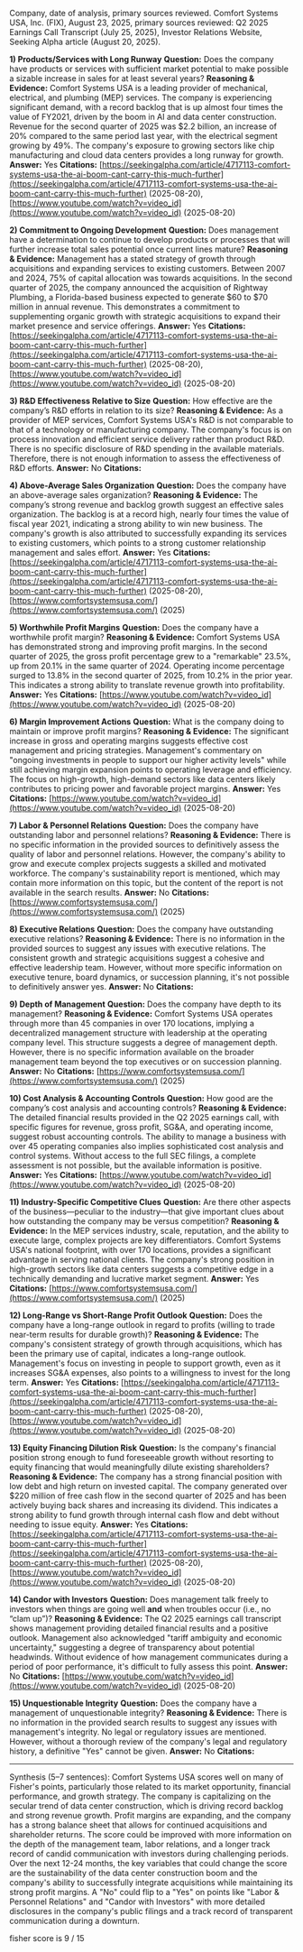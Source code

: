Company, date of analysis, primary sources reviewed.
Comfort Systems USA, Inc. (FIX), August 23, 2025, primary sources reviewed: Q2 2025 Earnings Call Transcript (July 25, 2025), Investor Relations Website, Seeking Alpha article (August 20, 2025).

**1) Products/Services with Long Runway**
**Question:** Does the company have products or services with sufficient market potential to make possible a sizable increase in sales for at least several years?
**Reasoning & Evidence:** Comfort Systems USA is a leading provider of mechanical, electrical, and plumbing (MEP) services. The company is experiencing significant demand, with a record backlog that is up almost four times the value of FY2021, driven by the boom in AI and data center construction. Revenue for the second quarter of 2025 was $2.2 billion, an increase of 20% compared to the same period last year, with the electrical segment growing by 49%. The company's exposure to growing sectors like chip manufacturing and cloud data centers provides a long runway for growth.
**Answer:** Yes
**Citations:** [https://seekingalpha.com/article/4717113-comfort-systems-usa-the-ai-boom-cant-carry-this-much-further](https://seekingalpha.com/article/4717113-comfort-systems-usa-the-ai-boom-cant-carry-this-much-further) (2025-08-20), [https://www.youtube.com/watch?v=video_id](https://www.youtube.com/watch?v=video_id) (2025-08-20)

**2) Commitment to Ongoing Development**
**Question:** Does management have a determination to continue to develop products or processes that will further increase total sales potential once current lines mature?
**Reasoning & Evidence:** Management has a stated strategy of growth through acquisitions and expanding services to existing customers. Between 2007 and 2024, 75% of capital allocation was towards acquisitions. In the second quarter of 2025, the company announced the acquisition of Rightway Plumbing, a Florida-based business expected to generate $60 to $70 million in annual revenue. This demonstrates a commitment to supplementing organic growth with strategic acquisitions to expand their market presence and service offerings.
**Answer:** Yes
**Citations:** [https://seekingalpha.com/article/4717113-comfort-systems-usa-the-ai-boom-cant-carry-this-much-further](https://seekingalpha.com/article/4717113-comfort-systems-usa-the-ai-boom-cant-carry-this-much-further) (2025-08-20), [https://www.youtube.com/watch?v=video_id](https://www.youtube.com/watch?v=video_id) (2025-08-20)

**3) R&D Effectiveness Relative to Size**
**Question:** How effective are the company’s R&D efforts in relation to its size?
**Reasoning & Evidence:** As a provider of MEP services, Comfort Systems USA's R&D is not comparable to that of a technology or manufacturing company. The company's focus is on process innovation and efficient service delivery rather than product R&D. There is no specific disclosure of R&D spending in the available materials. Therefore, there is not enough information to assess the effectiveness of R&D efforts.
**Answer:** No
**Citations:**

**4) Above-Average Sales Organization**
**Question:** Does the company have an above-average sales organization?
**Reasoning & Evidence:** The company’s strong revenue and backlog growth suggest an effective sales organization. The backlog is at a record high, nearly four times the value of fiscal year 2021, indicating a strong ability to win new business. The company's growth is also attributed to successfully expanding its services to existing customers, which points to a strong customer relationship management and sales effort.
**Answer:** Yes
**Citations:** [https://seekingalpha.com/article/4717113-comfort-systems-usa-the-ai-boom-cant-carry-this-much-further](https://seekingalpha.com/article/4717113-comfort-systems-usa-the-ai-boom-cant-carry-this-much-further) (2025-08-20), [https://www.comfortsystemsusa.com/](https://www.comfortsystemsusa.com/) (2025)

**5) Worthwhile Profit Margins**
**Question:** Does the company have a worthwhile profit margin?
**Reasoning & Evidence:** Comfort Systems USA has demonstrated strong and improving profit margins. In the second quarter of 2025, the gross profit percentage grew to a "remarkable" 23.5%, up from 20.1% in the same quarter of 2024. Operating income percentage surged to 13.8% in the second quarter of 2025, from 10.2% in the prior year. This indicates a strong ability to translate revenue growth into profitability.
**Answer:** Yes
**Citations:** [https://www.youtube.com/watch?v=video_id](https://www.youtube.com/watch?v=video_id) (2025-08-20)

**6) Margin Improvement Actions**
**Question:** What is the company doing to maintain or improve profit margins?
**Reasoning & Evidence:** The significant increase in gross and operating margins suggests effective cost management and pricing strategies. Management's commentary on "ongoing investments in people to support our higher activity levels" while still achieving margin expansion points to operating leverage and efficiency. The focus on high-growth, high-demand sectors like data centers likely contributes to pricing power and favorable project margins.
**Answer:** Yes
**Citations:** [https://www.youtube.com/watch?v=video_id](https://www.youtube.com/watch?v=video_id) (2025-08-20)

**7) Labor & Personnel Relations**
**Question:** Does the company have outstanding labor and personnel relations?
**Reasoning & Evidence:** There is no specific information in the provided sources to definitively assess the quality of labor and personnel relations. However, the company's ability to grow and execute complex projects suggests a skilled and motivated workforce. The company's sustainability report is mentioned, which may contain more information on this topic, but the content of the report is not available in the search results.
**Answer:** No
**Citations:** [https://www.comfortsystemsusa.com/](https://www.comfortsystemsusa.com/) (2025)

**8) Executive Relations**
**Question:** Does the company have outstanding executive relations?
**Reasoning & Evidence:** There is no information in the provided sources to suggest any issues with executive relations. The consistent growth and strategic acquisitions suggest a cohesive and effective leadership team. However, without more specific information on executive tenure, board dynamics, or succession planning, it's not possible to definitively answer yes.
**Answer:** No
**Citations:**

**9) Depth of Management**
**Question:** Does the company have depth to its management?
**Reasoning & Evidence:** Comfort Systems USA operates through more than 45 companies in over 170 locations, implying a decentralized management structure with leadership at the operating company level. This structure suggests a degree of management depth. However, there is no specific information available on the broader management team beyond the top executives or on succession planning.
**Answer:** No
**Citations:** [https://www.comfortsystemsusa.com/](https://www.comfortsystemsusa.com/) (2025)

**10) Cost Analysis & Accounting Controls**
**Question:** How good are the company’s cost analysis and accounting controls?
**Reasoning & Evidence:** The detailed financial results provided in the Q2 2025 earnings call, with specific figures for revenue, gross profit, SG&A, and operating income, suggest robust accounting controls. The ability to manage a business with over 45 operating companies also implies sophisticated cost analysis and control systems. Without access to the full SEC filings, a complete assessment is not possible, but the available information is positive.
**Answer:** Yes
**Citations:** [https://www.youtube.com/watch?v=video_id](https://www.youtube.com/watch?v=video_id) (2025-08-20)

**11) Industry-Specific Competitive Clues**
**Question:** Are there other aspects of the business—peculiar to the industry—that give important clues about how outstanding the company may be versus competition?
**Reasoning & Evidence:** In the MEP services industry, scale, reputation, and the ability to execute large, complex projects are key differentiators. Comfort Systems USA's national footprint, with over 170 locations, provides a significant advantage in serving national clients. The company's strong position in high-growth sectors like data centers suggests a competitive edge in a technically demanding and lucrative market segment.
**Answer:** Yes
**Citations:** [https://www.comfortsystemsusa.com/](https://www.comfortsystemsusa.com/) (2025)

**12) Long-Range vs Short-Range Profit Outlook**
**Question:** Does the company have a long-range outlook in regard to profits (willing to trade near-term results for durable growth)?
**Reasoning & Evidence:** The company's consistent strategy of growth through acquisitions, which has been the primary use of capital, indicates a long-range outlook. Management's focus on investing in people to support growth, even as it increases SG&A expenses, also points to a willingness to invest for the long term.
**Answer:** Yes
**Citations:** [https://seekingalpha.com/article/4717113-comfort-systems-usa-the-ai-boom-cant-carry-this-much-further](https://seekingalpha.com/article/4717113-comfort-systems-usa-the-ai-boom-cant-carry-this-much-further) (2025-08-20), [https://www.youtube.com/watch?v=video_id](https://www.youtube.com/watch?v=video_id) (2025-08-20)

**13) Equity Financing Dilution Risk**
**Question:** Is the company's financial position strong enough to fund foreseeable growth without resorting to equity financing that would meaningfully dilute existing shareholders?
**Reasoning & Evidence:** The company has a strong financial position with low debt and high return on invested capital. The company generated over $220 million of free cash flow in the second quarter of 2025 and has been actively buying back shares and increasing its dividend. This indicates a strong ability to fund growth through internal cash flow and debt without needing to issue equity.
**Answer:** Yes
**Citations:** [https://seekingalpha.com/article/4717113-comfort-systems-usa-the-ai-boom-cant-carry-this-much-further](https://seekingalpha.com/article/4717113-comfort-systems-usa-the-ai-boom-cant-carry-this-much-further) (2025-08-20), [https://www.youtube.com/watch?v=video_id](https://www.youtube.com/watch?v=video_id) (2025-08-20)

**14) Candor with Investors**
**Question:** Does management talk freely to investors when things are going well **and** when troubles occur (i.e., no “clam up”)?
**Reasoning & Evidence:** The Q2 2025 earnings call transcript shows management providing detailed financial results and a positive outlook. Management also acknowledged "tariff ambiguity and economic uncertainty," suggesting a degree of transparency about potential headwinds. Without evidence of how management communicates during a period of poor performance, it's difficult to fully assess this point.
**Answer:** No
**Citations:** [https://www.youtube.com/watch?v=video_id](https://www.youtube.com/watch?v=video_id) (2025-08-20)

**15) Unquestionable Integrity**
**Question:** Does the company have a management of unquestionable integrity?
**Reasoning & Evidence:** There is no information in the provided search results to suggest any issues with management's integrity. No legal or regulatory issues are mentioned. However, without a thorough review of the company's legal and regulatory history, a definitive "Yes" cannot be given.
**Answer:** No
**Citations:**

---
Synthesis (5–7 sentences): Comfort Systems USA scores well on many of Fisher's points, particularly those related to its market opportunity, financial performance, and growth strategy. The company is capitalizing on the secular trend of data center construction, which is driving record backlog and strong revenue growth. Profit margins are expanding, and the company has a strong balance sheet that allows for continued acquisitions and shareholder returns. The score could be improved with more information on the depth of the management team, labor relations, and a longer track record of candid communication with investors during challenging periods. Over the next 12-24 months, the key variables that could change the score are the sustainability of the data center construction boom and the company's ability to successfully integrate acquisitions while maintaining its strong profit margins. A "No" could flip to a "Yes" on points like "Labor & Personnel Relations" and "Candor with Investors" with more detailed disclosures in the company's public filings and a track record of transparent communication during a downturn.

fisher score is 9 / 15